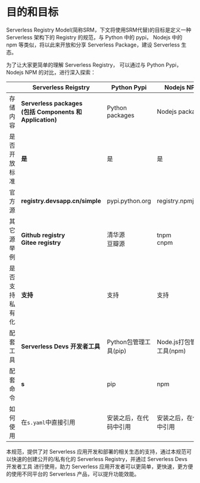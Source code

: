 # 目的和目标

Serverless Registry Model(简称SRM，下文将使用SRM代替)的目标是定义一种 Serverless 架构下的 Registry 的规范，与 Python 中的 pypi， Nodejs 中的 npm 等类似，将以此来开放和分享 Serverless Package，建设 Serverless 生态。

为了让大家更简单的理解 Serverless Registry， 可以通过与 Python Pypi， Nodejs NPM 的对比，进行深入探索：

|  |  **Serverless Reigstry**   | Python Pypi  | Nodejs NPM  |
|  ----  | ----  | ----  |  ----  |
| 存储内容  | **Serverless packages**<br>**(包括 Components 和 Application)** | Python packages | Nodejs packages |
| 是否开放标准  | **是** |  是 |  是 |
| 官方源 | **registry.devsapp.cn/simple** | pypi.python.org | registry.npmjs.org |
| 其它源举例 | **Github registry** <br> **Gitee registry** | 清华源 <br> 豆瓣源 | tnpm <br> cnpm |
| 是否支持私有化 | **支持** | 支持 | 支持 |
| 配套工具 | **Serverless Devs 开发者工具** | Python包管理工具(pip) | Node.js打包管理工具(npm) |
| 配套命令 | **s** | pip | npm |
| 如何使用 | 在`s.yaml`中直接引用 | 安装之后，在代码中引用 | 安装之后，在代码中引用 |

本规范，提供了对 Serverless 应用开发和部署的相关生态的支持，通过本规范可以快速的创建公开的/私有化的 Serverless Registry，并通过 Serverless Devs 开发者工具 进行使用，助力 Serverless 应用开发者可以更简单，更快速，更方便的使用不同平台的 Serverless 产品，可以提升功能效能。
